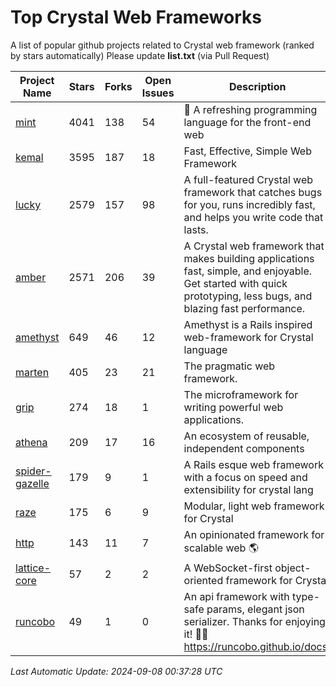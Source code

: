 # Top Crystal Web Frameworks

A list of popular github projects related to Crystal web framework (ranked by stars automatically)
Please update **list.txt** (via Pull Request)

| Project Name | Stars | Forks | Open Issues | Description | Last Commit |
| ------------ | ----- | ----- | ----------- | ----------- | ----------- |
| [mint](https://github.com/mint-lang/mint) |4041|138|54|:leaves: A refreshing programming language for the front-end web|2024-06-18T10:00:59Z|
| [kemal](https://github.com/kemalcr/kemal) |3595|187|18|Fast, Effective, Simple Web Framework|2024-07-30T09:44:38Z|
| [lucky](https://github.com/luckyframework/lucky) |2579|157|98|A full-featured Crystal web framework that catches bugs for you, runs incredibly fast, and helps you write code that lasts.|2024-08-12T15:22:50Z|
| [amber](https://github.com/amberframework/amber) |2571|206|39|A Crystal web framework that makes building applications fast, simple, and enjoyable. Get started with quick prototyping, less bugs, and blazing fast performance.|2023-11-25T01:17:47Z|
| [amethyst](https://github.com/amethyst-framework/amethyst) |649|46|12|Amethyst is a Rails inspired web-framework for Crystal language|2018-02-10T19:35:15Z|
| [marten](https://github.com/martenframework/marten) |405|23|21|The pragmatic web framework.|2024-09-06T02:03:37Z|
| [grip](https://github.com/grip-framework/grip) |274|18|1|The microframework for writing powerful web applications.|2024-05-12T07:01:29Z|
| [athena](https://github.com/athena-framework/athena) |209|17|16|An ecosystem of reusable, independent components|2024-09-02T18:54:55Z|
| [spider-gazelle](https://github.com/spider-gazelle/spider-gazelle) |179|9|1|A Rails esque web framework with a focus on speed and extensibility for crystal lang|2024-07-28T02:09:27Z|
| [raze](https://github.com/samueleaton/raze) |175|6|9|Modular, light web framework for Crystal|2021-01-02T01:20:01Z|
| [http](https://github.com/onyxframework/http) |143|11|7|An opinionated framework for scalable web 🌎|2019-08-13T09:00:30Z|
| [lattice-core](https://github.com/jasonl99/lattice-core) |57|2|2|A WebSocket-first object-oriented framework for Crystal|2017-03-31T23:57:57Z|
| [runcobo](https://github.com/runcobo/runcobo) |49|1|0|An api framework with type-safe params, elegant json serializer. Thanks for enjoying it! 👻👻 https://runcobo.github.io/docs/|2022-03-16T06:43:35Z|

*Last Automatic Update: 2024-09-08 00:37:28 UTC*